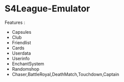 # S4League-Emulator

Features :

- Capsules 
- Club
- Friendlist
- Cards
- Userdata 
- Userinfo 
- EnchantSystem
- Randomshop
- Chaser,BattleRoyal,DeathMatch,Touchdown,Captain
